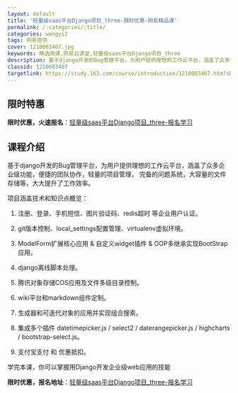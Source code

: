 ```yaml
---
layout: default
title: '轻量级saas平台Django项目_three-限时优惠-网易精品课'
permalink: /:categories/:title/
categories: wangyi2
tags: 网易提供
cover: 1210083407.jpg
keywords: 精选网课,网易云课堂,轻量级saas平台Django项目_three
description: 基于django开发的Bug管理平台，为用户提供理想的工作云平台，涵盖了众多企业级功能，便捷的团队协作，轻量的项目管理，
classid: 1210083407
targetlink: https://study.163.com/course/introduction/1210083407.htm?share=1&shareId=1025206652&utm_campaign=share&utm_medium=iphoneShare&utm_source=&utm_u=1025206652
---
```


## 限时特惠

**限时优惠，火速报名**：[轻量级saas平台Django项目_three-报名学习](https://study.163.com/course/introduction/1210083407.htm?share=1&shareId=1025206652&utm_campaign=share&utm_medium=iphoneShare&utm_source=&utm_u=1025206652)

## 课程介绍

基于django开发的Bug管理平台，为用户提供理想的工作云平台，涵盖了众多企业级功能，便捷的团队协作，轻量的项目管理， 完备的问题系统，大容量的文件存储等，大大提升了工作效率。



项目涵盖技术和知识点概览：



1. 注册、登录、手机短信、图片验证码、redis超时 等企业用户认证。

2. git版本控制、local_settings配置管理、virtualenv虚拟环境。

3. ModelForm扩展核心应用 & 自定义widget插件 & OOP多继承实现BootStrap应用。

4. django离线脚本处理。

5. 腾讯对象存储COS应用及文件多级目录控制。

6. wiki平台和markdown组件定制。

7. 生成器和可迭代对象的应用并实现组合搜索。

8. 集成多个插件 datetimepicker.js / select2 / daterangepicker.js / highcharts / bootstrap-select.js。

9. 支付宝支付 和 优惠抵扣。

学完本课，你可以掌握用Django开发企业级web应用的技能

**限时优惠，报名地址**：[轻量级saas平台Django项目_three-报名学习](https://study.163.com/course/introduction/1210083407.htm?share=1&shareId=1025206652&utm_campaign=share&utm_medium=iphoneShare&utm_source=&utm_u=1025206652)

